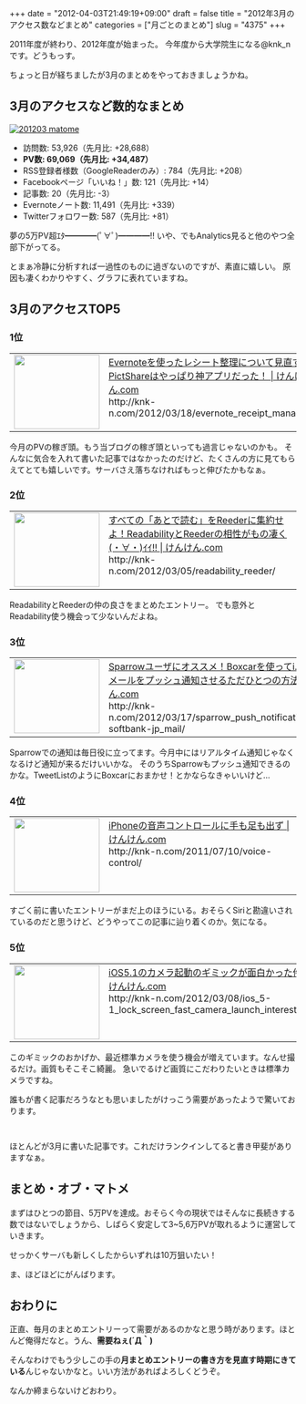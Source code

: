+++
date = "2012-04-03T21:49:19+09:00"
draft = false
title = "2012年3月のアクセス数などまとめ"
categories = ["月ごとのまとめ"]
slug = "4375"
+++

2011年度が終わり、2012年度が始まった。
今年度から大学院生になる@knk_nです。どうもっす。

ちょっと日が経ちましたが3月のまとめをやっておきましょうかね。<!--more--><h2>3月のアクセスなど数的なまとめ</h2>

<div class="center"><a href="http://knk-n.com/images/2012/04/201203_matome.jpg" title="201203 matome" target="_blank"><img src="http://knk-n.com/images/2012/04/201203_matome.jpg" alt="201203 matome" title="201203_matome.jpg" /></a></div>

<ul>
<li>訪問数: 53,926（先月比: +28,688）</li>
<li><strong>PV数: 69,069（先月比: +34,487）</strong></li>
<li>RSS登録者様数（GoogleReaderのみ）: 784（先月比: +208）</li>
<li>Facebookページ「いいね！」数: 121（先月比: +14）</li>
<li>記事数: 20（先月比: -3）</li>
<li>Evernoteノート数: 11,491（先月比: +339）</li>
<li>Twitterフォロワー数: 587（先月比: +81）</li>
</ul>

夢の5万PV超ｴﾀ━━━━(ﾟ∀ﾟ)━━━━!!
いや、でもAnalytics見ると他のやつ全部下がってる。

とまぁ冷静に分析すれば一過性のものに過ぎないのですが、素直に嬉しい。
原因も凄くわかりやすく、グラフに表れていますね。

<h2>3月のアクセスTOP5</h2>
<h3>1位</h3>
<table width="100%"><td valign="top" width="150"><a href="http://knk-n.com/2012/03/18/evernote_receipt_management/" target="_blank"><img border="0" src="http://capture.heartrails.com/150x130/shadow?http://knk-n.com/2012/03/18/evernote_receipt_management/" alt="" width="150" height="130" /></a></td><td valign="top"><a href="http://knk-n.com/2012/03/18/evernote_receipt_management/" target="_blank">Evernoteを使ったレシート整理について見直す PictShareはやっぱり神アプリだった！ | けんけん.com</a><script type="text/javascript">var url="http://knk-n.com/2012/03/18/evernote_receipt_management/";</script><script src="http://api.b.st-hatena.com/entry.count?url=http://knk-n.com/2012/03/18/evernote_receipt_management/&callback=hatebTxt"></script><br><div class="small green">http://knk-n.com/2012/03/18/evernote_receipt_management/</div></td></table>
今月のPVの稼ぎ頭。もう当ブログの稼ぎ頭といっても過言じゃないのかも。
そんなに気合を入れて書いた記事ではなかったのだけど、たくさんの方に見てもらえてとても嬉しいです。サーバさえ落ちなければもっと伸びたかもなぁ。
<h3>2位</h3>
<table width="100%"><td valign="top" width="150"><a href="http://knk-n.com/2012/03/05/readability_reeder/" target="_blank"><img border="0" src="http://capture.heartrails.com/150x130/shadow?http://knk-n.com/2012/03/05/readability_reeder/" alt="" width="150" height="130" /></a></td><td valign="top"><a href="http://knk-n.com/2012/03/05/readability_reeder/" target="_blank">すべての「あとで読む」をReederに集約せよ！ReadabilityとReederの相性がもの凄く(・∀・)ｲｲ!! | けんけん.com</a><script type="text/javascript">var url="http://knk-n.com/2012/03/05/readability_reeder/";</script><script src="http://api.b.st-hatena.com/entry.count?url=http://knk-n.com/2012/03/05/readability_reeder/&callback=hatebTxt"></script><br><div class="small green">http://knk-n.com/2012/03/05/readability_reeder/</div></td></table>
ReadabilityとReederの仲の良さをまとめたエントリー。
でも意外とReadability使う機会って少ないんだよね。
<h3>3位</h3>
<table width="100%"><td valign="top" width="150"><a href="http://knk-n.com/2012/03/17/sparrow_push_notification_from_i-softbank-jp_mail/" target="_blank"><img border="0" src="http://capture.heartrails.com/150x130/shadow?http://knk-n.com/2012/03/17/sparrow_push_notification_from_i-softbank-jp_mail/" alt="" width="150" height="130" /></a></td><td valign="top"><a href="http://knk-n.com/2012/03/17/sparrow_push_notification_from_i-softbank-jp_mail/" target="_blank">Sparrowユーザにオススメ！Boxcarを使ってi.softbank.jpメールをプッシュ通知させるただひとつの方法 | けんけん.com</a><script type="text/javascript">var url="http://knk-n.com/2012/03/17/sparrow_push_notification_from_i-softbank-jp_mail/";</script><script src="http://api.b.st-hatena.com/entry.count?url=http://knk-n.com/2012/03/17/sparrow_push_notification_from_i-softbank-jp_mail/&callback=hatebTxt"></script><br><div class="small green">http://knk-n.com/2012/03/17/sparrow_push_notification_from_i-softbank-jp_mail/</div></td></table>
Sparrowでの通知は毎日役に立ってます。今月中にはリアルタイム通知じゃなくなるけど通知が来るだけいいかな。
そのうちSparrowもプッシュ通知できるのかな。TweetListのようにBoxcarにおまかせ！とかならなきゃいいけど…
<h3>4位</h3>
<table width="100%"><td valign="top" width="150"><a href="http://knk-n.com/2011/07/10/voice-control/" target="_blank"><img border="0" src="http://capture.heartrails.com/150x130/shadow?http://knk-n.com/2011/07/10/voice-control/" alt="" width="150" height="130" /></a></td><td valign="top"><a href="http://knk-n.com/2011/07/10/voice-control/" target="_blank">iPhoneの音声コントロールに手も足も出ず | けんけん.com</a><script type="text/javascript">var url="http://knk-n.com/2011/07/10/voice-control/";</script><script src="http://api.b.st-hatena.com/entry.count?url=http://knk-n.com/2011/07/10/voice-control/&callback=hatebTxt"></script><br><div class="small green">http://knk-n.com/2011/07/10/voice-control/</div></td></table>
すごく前に書いたエントリーがまだ上のほうにいる。おそらくSiriと勘違いされているのだと思うけど、どうやってこの記事に辿り着くのか。気になる。
<h3>5位</h3>
<table width="100%"><td valign="top" width="150"><a href="http://knk-n.com/2012/03/08/ios_5-1_lock_screen_fast_camera_launch_interesting/" target="_blank"><img border="0" src="http://capture.heartrails.com/150x130/shadow?http://knk-n.com/2012/03/08/ios_5-1_lock_screen_fast_camera_launch_interesting/" alt="" width="150" height="130" /></a></td><td valign="top"><a href="http://knk-n.com/2012/03/08/ios_5-1_lock_screen_fast_camera_launch_interesting/" target="_blank">iOS5.1のカメラ起動のギミックが面白かった件 | けんけん.com</a><script type="text/javascript">var url="http://knk-n.com/2012/03/08/ios_5-1_lock_screen_fast_camera_launch_interesting/";</script><script src="http://api.b.st-hatena.com/entry.count?url=http://knk-n.com/2012/03/08/ios_5-1_lock_screen_fast_camera_launch_interesting/&callback=hatebTxt"></script><br><div class="small green">http://knk-n.com/2012/03/08/ios_5-1_lock_screen_fast_camera_launch_interesting/</div></td></table>
このギミックのおかげか、最近標準カメラを使う機会が増えています。なんせ撮るだけ。画質もそこそこ綺麗。
急いでるけど画質にこだわりたいときは標準カメラですね。

誰もが書く記事だろうなとも思いましたがけっこう需要があったようで驚いております。
<p style="margin-top: 3em;"></p>
ほとんどが3月に書いた記事です。これだけランクインしてると書き甲斐がありますなぁ。

<h2>まとめ・オブ・マトメ</h2>
まずはひとつの節目、5万PVを達成。おそらく今の現状ではそんなに長続きする数ではないでしょうから、しばらく安定して3~5,6万PVが取れるように運営していきます。

せっかくサーバも新しくしたからいずれは10万狙いたい！

ま、ほどほどにがんばります。

<h2>おわりに</h2>
正直、毎月のまとめエントリーって需要があるのかなと思う時があります。ほとんど俺得だなと。うん、<strong>需要ねぇ(´Д｀)</strong>

そんなわけでもう少しこの手の<strong>月まとめエントリーの書き方を見直す時期にきている</strong>んじゃないかなと。いい方法があればよろしくどうぞ。

なんか締まらないけどおわり。
